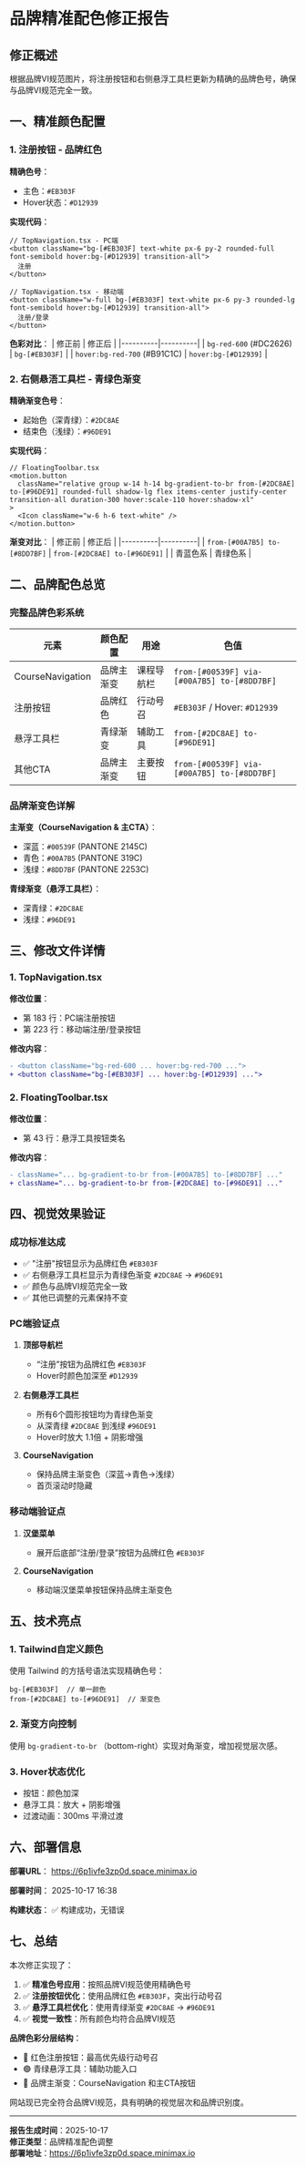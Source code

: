 # 品牌精准配色修正报告

## 修正概述
根据品牌VI规范图片，将注册按钮和右侧悬浮工具栏更新为精确的品牌色号，确保与品牌VI规范完全一致。

## 一、精准颜色配置

### 1. 注册按钮 - 品牌红色

**精确色号**：
- 主色：`#EB303F`
- Hover状态：`#D12939`

**实现代码**：
```tsx
// TopNavigation.tsx - PC端
<button className="bg-[#EB303F] text-white px-6 py-2 rounded-full font-semibold hover:bg-[#D12939] transition-all">
  注册
</button>

// TopNavigation.tsx - 移动端
<button className="w-full bg-[#EB303F] text-white px-6 py-3 rounded-lg font-semibold hover:bg-[#D12939] transition-all">
  注册/登录
</button>
```

**色彩对比**：
| 修正前 | 修正后 |
|----------|----------|
| `bg-red-600` (#DC2626) | `bg-[#EB303F]` |
| `hover:bg-red-700` (#B91C1C) | `hover:bg-[#D12939]` |

### 2. 右侧悬浯工具栏 - 青绿色渐变

**精确渐变色号**：
- 起始色（深青绿）：`#2DC8AE`
- 结束色（浅绿）：`#96DE91`

**实现代码**：
```tsx
// FloatingToolbar.tsx
<motion.button
  className="relative group w-14 h-14 bg-gradient-to-br from-[#2DC8AE] to-[#96DE91] rounded-full shadow-lg flex items-center justify-center transition-all duration-300 hover:scale-110 hover:shadow-xl"
>
  <Icon className="w-6 h-6 text-white" />
</motion.button>
```

**渐变对比**：
| 修正前 | 修正后 |
|----------|----------|
| `from-[#00A7B5] to-[#8DD7BF]` | `from-[#2DC8AE] to-[#96DE91]` |
| 青蓝色系 | 青绿色系 |

## 二、品牌配色总览

### 完整品牌色彩系统

| 元素 | 颜色配置 | 用途 | 色值 |
|------|----------|------|--------|
| CourseNavigation | 品牌主渐变 | 课程导航栏 | `from-[#00539F] via-[#00A7B5] to-[#8DD7BF]` |
| 注册按钮 | 品牌红色 | 行动号召 | `#EB303F` / Hover: `#D12939` |
| 悬浮工具栏 | 青绿渐变 | 辅助工具 | `from-[#2DC8AE] to-[#96DE91]` |
| 其他CTA | 品牌主渐变 | 主要按钮 | `from-[#00539F] via-[#00A7B5] to-[#8DD7BF]` |

### 品牌渐变色详解

**主渐变（CourseNavigation & 主CTA）**：
- 深蓝：`#00539F` (PANTONE 2145C)
- 青色：`#00A7B5` (PANTONE 319C)
- 浅绿：`#8DD7BF` (PANTONE 2253C)

**青绿渐变（悬浮工具栏）**：
- 深青绿：`#2DC8AE`
- 浅绿：`#96DE91`

## 三、修改文件详情

### 1. TopNavigation.tsx

**修改位置**：
- 第 183 行：PC端注册按钮
- 第 223 行：移动端注册/登录按钮

**修改内容**：
```diff
- <button className="bg-red-600 ... hover:bg-red-700 ...">
+ <button className="bg-[#EB303F] ... hover:bg-[#D12939] ...">
```

### 2. FloatingToolbar.tsx

**修改位置**：
- 第 43 行：悬浮工具按钮类名

**修改内容**：
```diff
- className="... bg-gradient-to-br from-[#00A7B5] to-[#8DD7BF] ..."
+ className="... bg-gradient-to-br from-[#2DC8AE] to-[#96DE91] ..."
```

## 四、视觉效果验证

### 成功标准达成

- ✅ "注册"按钮显示为品牌红色 `#EB303F`
- ✅ 右侧悬浮工具栏显示为青绿色渐变 `#2DC8AE` → `#96DE91`
- ✅ 颜色与品牌VI规范完全一致
- ✅ 其他已调整的元素保持不变

### PC端验证点

1. **顶部导航栏**
   - “注册”按钮为品牌红色 `#EB303F`
   - Hover时颜色加深至 `#D12939`

2. **右侧悬浮工具栏**
   - 所有6个圆形按钮均为青绿色渐变
   - 从深青绿 `#2DC8AE` 到浅绿 `#96DE91`
   - Hover时放大 1.1倍 + 阴影增强

3. **CourseNavigation**
   - 保持品牌主渐变色（深蓝→青色→浅绿）
   - 首页滚动时隐藏

### 移动端验证点

1. **汉堡菜单**
   - 展开后底部“注册/登录”按钮为品牌红色 `#EB303F`

2. **CourseNavigation**
   - 移动端汉堡菜单按钮保持品牌主渐变色

## 五、技术亮点

### 1. Tailwind自定义颜色
使用 Tailwind 的方括号语法实现精确色号：
```tsx
bg-[#EB303F]  // 单一颜色
from-[#2DC8AE] to-[#96DE91]  // 渐变色
```

### 2. 渐变方向控制
使用 `bg-gradient-to-br` （bottom-right）实现对角渐变，增加视觉层次感。

### 3. Hover状态优化
- 按钮：颜色加深
- 悬浮工具：放大 + 阴影增强
- 过渡动画：300ms 平滑过渡

## 六、部署信息

**部署URL**：
https://6p1ivfe3zp0d.space.minimax.io

**部署时间**：
2025-10-17 16:38

**构建状态**：
✅ 构建成功，无错误

## 七、总结

本次修正实现了：

1. ✅ **精准色号应用**：按照品牌VI规范使用精确色号
2. ✅ **注册按钮优化**：使用品牌红色 `#EB303F`，突出行动号召
3. ✅ **悬浮工具栏优化**：使用青绿渐变 `#2DC8AE` → `#96DE91`
4. ✅ **视觉一致性**：所有颜色均符合品牌VI规范

**品牌色彩分层结构**：
- 🔴 红色注册按钮：最高优先级行动号召
- 🟢 青绿悬浮工具：辅助功能入口
- 🔵 品牌主渐变：CourseNavigation 和主CTA按钮

网站现已完全符合品牌VI规范，具有明确的视觉层次和品牌识别度。

---

**报告生成时间**：2025-10-17  
**修正类型**：品牌精准配色调整  
**部署地址**：https://6p1ivfe3zp0d.space.minimax.io
